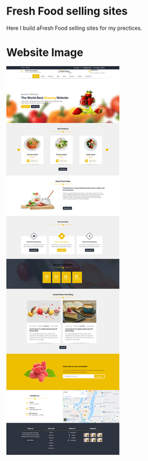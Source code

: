 # Fresh Food selling sites

Here I build aFresh Food selling sites for my prectices.

# Website Image
![alt text](https://github.com/AKmahim/Web-development/blob/master/shopping%20website/images/ss.png)
